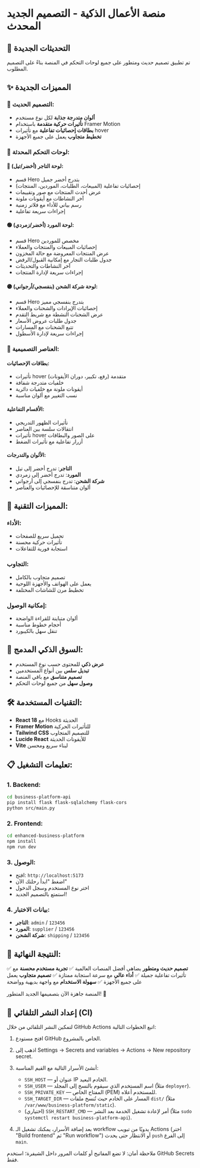 # منصة الأعمال الذكية - التصميم الجديد المحدث

## 🎨 التحديثات الجديدة

تم تطبيق تصميم حديث ومتطور على جميع لوحات التحكم في المنصة بناءً على التصميم المطلوب.

## ✨ المميزات الجديدة

### 🎯 **التصميم الحديث**:
- **ألوان متدرجة جذابة** لكل نوع مستخدم
- **تأثيرات حركية متقدمة** باستخدام Framer Motion
- **بطاقات إحصائيات تفاعلية** مع تأثيرات hover
- **تخطيط متجاوب** يعمل على جميع الأجهزة

### 🏢 **لوحات التحكم المحدثة**:

#### 🔵 **لوحة التاجر** (أخضر/تيل):
- قسم Hero بتدرج أخضر جميل
- إحصائيات تفاعلية (المبيعات، الطلبات، الموردين، المنتجات)
- عرض أحدث المنتجات مع صور وتقييمات
- آخر النشاطات مع أيقونات ملونة
- رسم بياني للأداء مع فلاتر زمنية
- إجراءات سريعة تفاعلية

#### 🟢 **لوحة المورد** (أخضر/زمردي):
- قسم Hero مخصص للموردين
- إحصائيات المبيعات والمنتجات والعملاء
- عرض المنتجات المعروضة مع حالة المخزون
- جدول طلبات التجار مع إمكانية القبول/الرفض
- آخر النشاطات والتحديثات
- إجراءات سريعة لإدارة المنتجات

#### 🟣 **لوحة شركة الشحن** (بنفسجي/أرجواني):
- قسم Hero بتدرج بنفسجي مميز
- إحصائيات الإيرادات والشحنات والعملاء
- عرض الشحنات النشطة مع شريط التقدم
- جدول طلبات عروض الأسعار
- تتبع الشحنات مع المسارات
- إجراءات سريعة لإدارة الأسطول

### 🎨 **العناصر التصميمية**:

#### **بطاقات الإحصائيات**:
- تأثيرات hover متقدمة (رفع، تكبير، دوران الأيقونات)
- خلفيات متدرجة شفافة
- أيقونات ملونة مع خلفيات دائرية
- نسب التغيير مع ألوان مناسبة

#### **الأقسام التفاعلية**:
- تأثيرات الظهور التدريجي
- انتقالات سلسة بين العناصر
- تأثيرات hover على الصور والبطاقات
- أزرار تفاعلية مع تأثيرات الضغط

#### **الألوان والتدرجات**:
- **التاجر**: تدرج أخضر إلى تيل
- **المورد**: تدرج أخضر إلى زمردي  
- **شركة الشحن**: تدرج بنفسجي إلى أرجواني
- ألوان متناسقة للإحصائيات والعناصر

## 🚀 **المميزات التقنية**:

### **الأداء**:
- تحميل سريع للصفحات
- تأثيرات حركية محسنة
- استجابة فورية للتفاعلات

### **التجاوب**:
- تصميم متجاوب بالكامل
- يعمل على الهواتف والأجهزة اللوحية
- تخطيط مرن للشاشات المختلفة

### **إمكانية الوصول**:
- ألوان متباينة للقراءة الواضحة
- أحجام خطوط مناسبة
- تنقل سهل بالكيبورد

## 📱 **السوق الذكي المدمج**:

- **عرض ذكي** للمحتوى حسب نوع المستخدم
- **تبديل سلس** بين أنواع المستخدمين
- **تصميم متناسق** مع باقي المنصة
- **وصول سهل** من جميع لوحات التحكم

## 🛠️ **التقنيات المستخدمة**:

- **React 18** مع Hooks الحديثة
- **Framer Motion** للتأثيرات الحركية
- **Tailwind CSS** للتصميم المتجاوب
- **Lucide React** للأيقونات الحديثة
- **Vite** لبناء سريع ومحسن

## 📋 **تعليمات التشغيل**:

### 1. **Backend**:
```bash
cd business-platform-api
pip install flask flask-sqlalchemy flask-cors
python src/main.py
```

### 2. **Frontend**:
```bash
cd enhanced-business-platform
npm install
npm run dev
```

### 3. **الوصول**:
- افتح: `http://localhost:5173`
- اضغط "ابدأ رحلتك الآن"
- اختر نوع المستخدم وسجل الدخول
- استمتع بالتصميم الجديد!

### 4. **بيانات الاختبار**:
- **التاجر**: `admin` / `123456`
- **المورد**: `supplier` / `123456`  
- **شركة الشحن**: `shipping` / `123456`

## 🎯 **النتيجة النهائية**:

✅ **تصميم حديث ومتطور** يضاهي أفضل المنصات العالمية
✅ **تجربة مستخدم محسنة** مع تأثيرات تفاعلية جميلة
✅ **أداء عالي** مع سرعة استجابة ممتازة
✅ **تصميم متجاوب** يعمل على جميع الأجهزة
✅ **سهولة الاستخدام** مع واجهة بديهية وواضحة

المنصة جاهزة الآن بتصميمها الجديد المتطور! 🎉

## 🔁 إعداد النشر التلقائي (CI)

لتمكين النشر التلقائي من خلال GitHub Actions اتبع الخطوات التالية:

1. افتح مستودع GitHub الخاص بالمشروع.
2. اذهب إلى Settings -> Secrets and variables -> Actions -> New repository secret.
3. أنشئ الأسرار التالية مع القيم المناسبة:
	- `SSH_HOST` — عنوان أو IP الخادم البعيد.
	- `SSH_USER` — اسم المستخدم الذي سيقوم بالنسخ إلى المجلد (مثلاً `deployer`).
	- `SSH_PRIVATE_KEY` — المفتاح الخاص (PEM) للمستخدم أعلاه.
	- `SSH_TARGET_DIR` — المسار على الخادم حيث تُنسخ ملفات `dist/` (مثلاً `/var/www/business-platform/static`).
	- (اختياري) `SSH_RESTART_CMD` — أمر لإعادة تشغيل الخدمة بعد النشر (مثلاً `sudo systemctl restart business-platform-api`).

4. بعد إضافة الأسرار، يمكنك تشغيل الـ workflow يدويًا من تبويب Actions (اختر "Build frontend" ثم "Run workflow") أو الانتظار حتى يحدث `push` إلى الفرع `main`.

ملاحظة أمان: لا تضع المفاتيح أو كلمات المرور داخل الشيفرة؛ استخدم GitHub Secrets فقط.

